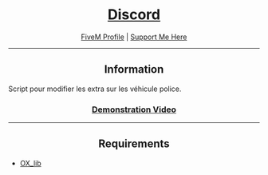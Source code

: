 <h1 align='center'><a href='https://discord.link/bixbi'>Discord</a></h1>
<p align='center'><a href='https://forum.cfx.re/u/Leah_UK/summary'>FiveM Profile</a> | <a href='https://ko-fi.com/bixbi'>Support Me Here</a><br></p>

---

<h2 align='center'>Information</h2>

Script pour modifier les extra sur les véhicule police.

<h3 align='center'><b><a href='https://youtu.be/sLQaIRR7lX0'>Demonstration Video</a></b></h3>

---

<h2 align='center'>Requirements</h2>

- <a href='https://github.com/overextended'>OX_lib


